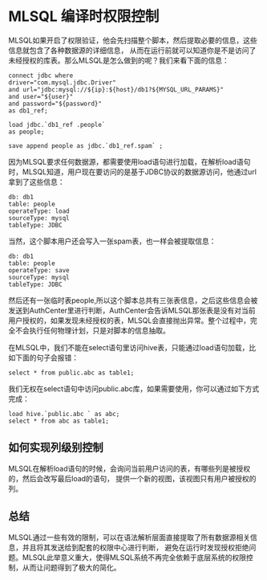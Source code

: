 # MLSQL 编译时权限控制



MLSQL如果开启了权限验证，他会先扫描整个脚本，然后提取必要的信息，这些信息就包含了各种数据源的详细信息，
从而在运行前就可以知道你是不是访问了未经授权的库表。那么MLSQL是怎么做到的呢？我们来看下面的信息：

```
connect jdbc where
driver="com.mysql.jdbc.Driver"
and url="jdbc:mysql://${ip}:${host}/db1?${MYSQL_URL_PARAMS}"
and user="${user}"
and password="${password}"
as db1_ref;

load jdbc.`db1_ref .people`
as people;

save append people as jdbc.`db1_ref.spam` ;
```
因为MLSQL要求任何数据源，都需要使用load语句进行加载，在解析load语句时，MLSQL知道，用户现在要访问的是基于JDBC协议的数据源访问，他通过url拿到了这些信息：

```
db: db1
table: people
operateType: load
sourceType: mysql
tableType: JDBC
```
当然，这个脚本用户还会写入一张spam表，也一样会被提取信息：

```
db: db1
table: people
operateType: save
sourceType: mysql
tableType: JDBC
```

然后还有一张临时表people,所以这个脚本总共有三张表信息，之后这些信息会被发送到AuthCenter里进行判断，AuthCenter会告诉MLSQL那张表是没有对当前用户授权的，如果发现未经授权的表，MLSQL会直接抛出异常。整个过程中，完全不会执行任何物理计划，只是对脚本的信息抽取。

在MLSQL中，我们不能在select语句里访问hive表，只能通过load语句加载，比如下面的句子会报错：

```
select * from public.abc as table1;
```

我们无权在select语句中访问public.abc库，如果需要使用，你可以通过如下方式完成：

```
load hive.`public.abc ` as abc;
select * from abc as table1;
```

## 如何实现列级别控制

MLSQL在解析load语句的时候，会询问当前用户访问的表，有哪些列是被授权的，然后会改写最后load的语句，
提供一个新的视图，该视图只有用户被授权的列。

## 总结

MLSQL通过一些有效的限制，可以在语法解析层面直接提取了所有数据源相关信息，并且将其发送给到配套的权限中心进行判断，
避免在运行时发现授权拒绝问题。MLSQL此举意义重大，使得MLSQL系统不再完全依赖于底层系统的权限控制，从而让问题得到了极大的简化。